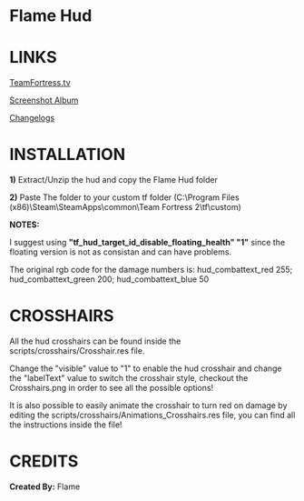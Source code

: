 # Flame Hud


<a>LINKS</a>
====

[TeamFortress.tv](https://www.teamfortress.tv/33738/ive-updated-some-huds)

[Screenshot Album](https://imgur.com/a/NHBdv)

[Changelogs](https://github.com/Hypnootize/Flame-Hud/commits/master)


<a>INSTALLATION</a>
====

**1)** Extract/Unzip the hud and copy the Flame Hud folder

**2)** Paste The folder to your custom tf folder (C:\Program Files (x86)\Steam\SteamApps\common\Team Fortress 2\tf\custom)

**NOTES:**

I suggest using **"tf_hud_target_id_disable_floating_health" "1"** since the floating version is not as consistan and can have problems.

The original rgb code for the damage numbers is: hud_combattext_red 255; hud_combattext_green 200; hud_combattext_blue 50


<a>CROSSHAIRS</a>
====

All the hud crosshairs can be found inside the scripts/crosshairs/Crosshair.res file.

Change the "visible" value to "1" to enable the hud crosshair and change the "labelText" value to switch the crosshair style, checkout the Crosshairs.png in order to see all the possible options!

It is also possible to easily animate the crosshair to turn red on damage by editing the scripts/crosshairs/Animations_Crosshairs.res file, you can find all the instructions inside the file!


<a>CREDITS</a>
====
**Created By:** Flame
